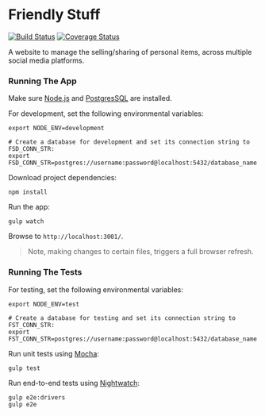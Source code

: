 # Friendly Stuff 

[![Build Status](https://travis-ci.org/robinsoncol/friendly-stuff.svg?branch=master)](https://travis-ci.org/robinsoncol/friendly-stuff) [![Coverage Status](https://coveralls.io/repos/github/robinsoncol/friendly-stuff/badge.svg)](https://coveralls.io/github/robinsoncol/friendly-stuff)

A website to manage the selling/sharing of personal items, across multiple social media platforms.

### Running The App

Make sure [Node.js](https://nodejs.org/en/) and [PostgresSQL](https://www.postgresql.org/) are installed.

For development, set the following environmental variables:

  ```shell
  export NODE_ENV=development

  # Create a database for development and set its connection string to FSD_CONN_STR:
  export FSD_CONN_STR=postgres://username:password@localhost:5432/database_name
  ```

Download project dependencies:

  ```shell
  npm install
  ```

Run the app:

  ```ssh
  gulp watch
  ```

Browse to `http://localhost:3001/`.
> Note, making changes to certain files, triggers a full browser refresh.


### Running The Tests

For testing, set the following environmental variables:

  ```shell
  export NODE_ENV=test
  
  # Create a database for testing and set its connection string to FST_CONN_STR:
  export FST_CONN_STR=postgres://username:password@localhost:5432/database_name
  ```

Run unit tests using [Mocha](https://mochajs.org/):

  ```shell
  gulp test
  ```

Run end-to-end tests using [Nightwatch](http://nightwatchjs.org/):

  ```shell
  gulp e2e:drivers
  gulp e2e
  ```
